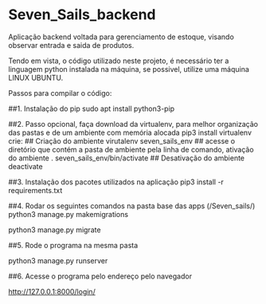 # Seven_Sails_backend
Aplicação backend voltada para gerenciamento de estoque, visando observar entrada e saida de produtos.


Tendo em vista, o código utilizado neste projeto, é necessário ter a linguagem python instalada na máquina,
se possivel, utilize uma máquina LINUX UBUNTU.

Passos para compilar o código:

##1. Instalação do pip
sudo apt install python3-pip

##2. Passo opcional, faça download da virtualenv, para melhor organização das pastas e de um ambiente com memória alocada
 pip3 install virtualenv
       crie:
       ## Criação do ambiente
       virutalenv seven_sails_env
       ## acesse o diretório que contém a pasta de ambiente pela linha de comando, ativação do ambiente
       . seven_sails_env/bin/activate
       ## Desativação do ambiente
       deactivate
       
##3. Instalação dos pacotes utilizados na aplicação 
pip3 install -r requirements.txt

##4. Rodar os seguintes comandos na pasta base das apps (/Seven_sails/)
python3 manage.py makemigrations

python3 manage.py migrate

##5. Rode o programa na mesma pasta

python3 manage.py runserver

##6. Acesse o programa pelo endereço pelo navegador

http://127.0.0.1:8000/login/

